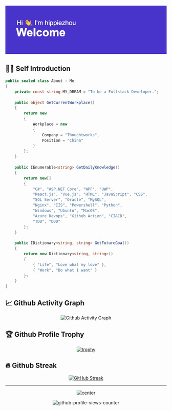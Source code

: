 <!--
**hippieZhou/hippieZhou** is a ✨ _special_ ✨ repository because its `README.md` (this file) appears on your GitHub profile.

Here are some ideas to get you started:

- 🔭 I’m currently working on ...
- 🌱 I’m currently learning ...
- 👯 I’m looking to collaborate on ...
- 🤔 I’m looking for help with ...
- 💬 Ask me about ...
- 📫 How to reach me: ...
- 😄 Pronouns: ...
- ⚡ Fun fact: ...
-->

<p align="center"><a href="https://hippiezhou.dev"><img alt="Hello, I'm hippiezhou. I like open source!" src="./assets/gh-readme-header.png" /></a></p>

## 👨‍💻 Self Introduction

```csharp
public sealed class About : Me
{
    private const string MY_DREAM = "To be a Fullstack Developer.";

    public object GetCurrentWorkplace()
    {
        return new
        {
            Workplace = new
            {
                Company = "Thoughtworks",
                Position = "China"
            }
        };
    }

    public IEnumerable<string> GetDailyKnowledge()
    {
        return new[]
        {
            "C#", "ASP.NET Core", "WPF", "UWP",
            "React.js", "Vue.js", "HTML", "JavaScript", "CSS",
            "SQL Server", "Oracle", "MySQL",
            "Nginx", "IIS", "Powershell", "Python",
            "Windows", "Ubuntu", "MacOS",
            "Azure Devops", "Github Action", "CI&CD",
            "TDD", "DDD"
        };
    }

    public IDictionary<string, string> GetFutureGoal()
    {
        return new Dictionary<string, string>()
        {
            { "Life", "Love what my love" },
            { "Work", "Do what I want" }
        };
    }
}
```

## 📈 Github Activity Graph

<div align="center">

![Github Activity Graph](https://activity-graph.herokuapp.com/graph?username=hippiezhou&theme=github)

</div>

## 🏆 Github Profile Trophy

<div align="center">

[![trophy](https://github-profile-trophy.vercel.app/?username=hippiezhou&column=-1&no-frame=true)](https://github.com/ryo-ma/github-profile-trophy)

</div>

## 🔥 Github Streak

<div align="center">

[![GitHub Streak](https://github-readme-streak-stats.herokuapp.com/?user=hippiezhou)](https://git.io/streak-stats)

</div>

---

<div align="center">

<img alt="center" src="https://github-readme-quotes.herokuapp.com/quote?quotesUrl=https://github.com/hippieZhou/hippieZhou/blob/master/assets/quotes.json&animation=grow_out_in&font=Redressed">

![github-profile-views-counter](https://komarev.com/ghpvc/?username=hippiezhou)

</div>
